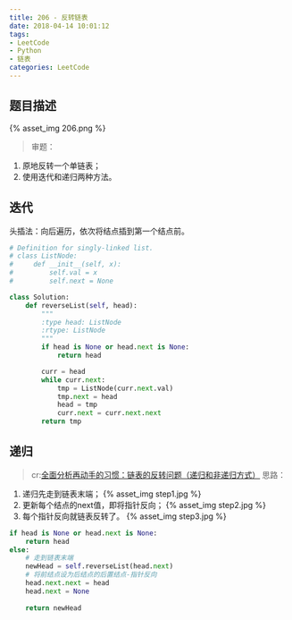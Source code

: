 ```yaml
---
title: 206 - 反转链表
date: 2018-04-14 10:01:12
tags:
- LeetCode
- Python
- 链表
categories: LeetCode
---
```


## 题目描述
{% asset_img 206.png %}

<!-- more -->

>审题：
1. 原地反转一个单链表；
2. 使用迭代和递归两种方法。


## 迭代
头插法：向后遍历，依次将结点插到第一个结点前。
```python
# Definition for singly-linked list.
# class ListNode:
#     def __init__(self, x):
#         self.val = x
#         self.next = None

class Solution:
    def reverseList(self, head):
        """
        :type head: ListNode
        :rtype: ListNode
        """
        if head is None or head.next is None:
            return head

        curr = head
        while curr.next:
            tmp = ListNode(curr.next.val)
            tmp.next = head
            head = tmp
            curr.next = curr.next.next
        return tmp
```


## 递归
>cr:[全面分析再动手的习惯：链表的反转问题（递归和非递归方式）](http://www.cnblogs.com/kubixuesheng/p/4394509.html)
思路：
1. 递归先走到链表末端；
{% asset_img step1.jpg %}
2. 更新每个结点的next值，即将指针反向；
{% asset_img step2.jpg %}
3. 每个指针反向就链表反转了。
{% asset_img step3.jpg %}

```python
if head is None or head.next is None:
    return head
else:
    # 走到链表末端
    newHead = self.reverseList(head.next)
    # 将前结点设为后结点的后置结点-指针反向
    head.next.next = head
    head.next = None
    
    return newHead
```